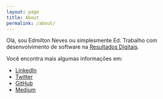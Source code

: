 ```yaml
---
layout: page
title: About
permalink: /about/
---
```


Olá, sou Edmilton Neves ou simplesmente Ed. 
Trabalho com desenvolvimento de software na [Resultados Digitais](https://resultadosdigitais.com.br).

Você encontra mais algumas informações em:
* [LinkedIn](https://www.linkedin.com/in/edmilton/)
* [Twitter](https://twitter.com/ed_neves)
* [GitHub](https://github.com/edmilton)
* [Medium](https://medium.com/@edmilton)